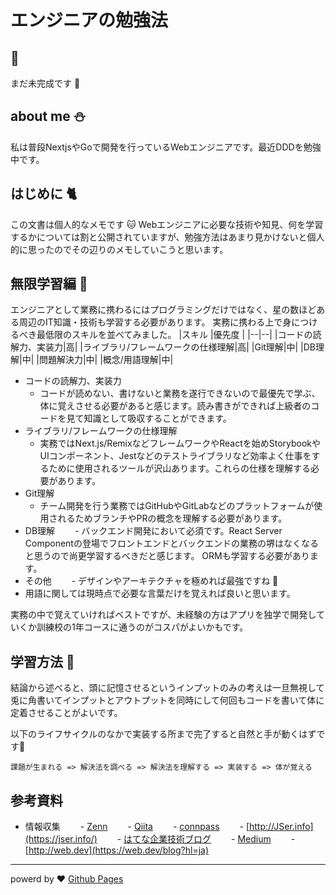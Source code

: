 # エンジニアの勉強法

##  :construction:
まだ未完成です :orange:

## about me :snowman: 
私は普段NextjsやGoで開発を行っているWebエンジニアです。最近DDDを勉強中です。

## はじめに  :cat2:
この文書は個人的なメモです :cat:
Webエンジニアに必要な技術や知見、何を学習するかについては割と公開されていますが、勉強方法はあまり見かけないと個人的に思ったのでその辺りのメモしていこうと思います。

## 無限学習編 :pencil:
エンジニアとして業務に携わるにはプログラミングだけではなく、星の数ほどある周辺のIT知識・技術も学習する必要があります。
実務に携わる上で身につけるべき最低限のスキルを並べてみました。
|スキル |優先度  |
|--|--|
|コードの読解力、実装力|高|
|ライブラリ/フレームワークの仕様理解|高|
|Git理解|中|
|DB理解|中|
|問題解決力|中|
|概念/用語理解|中|

- コードの読解力、実装力
  - コードが読めない、書けないと業務を遂行できないので最優先で学ぶ、体に覚えさせる必要があると感じます。読み書きができれば上級者のコードを見て知識として吸収することができます。
- ライブラリ/フレームワークの仕様理解
  - 実務ではNext.js/RemixなどフレームワークやReactを始めStorybookやUIコンポーネント、Jestなどのテストライブラリなど効率よく仕事をするために使用されるツールが沢山あります。これらの仕様を理解する必要があります。
- Git理解
  - チーム開発を行う業務ではGitHubやGitLabなどのプラットフォームが使用されるためブランチやPRの概念を理解する必要があります。
- DB理解
　　- バックエンド開発において必須です。React Server Componentの登場でフロントエンドとバックエンドの業務の堺はなくなると思うので尚更学習するべきだと感じます。
ORMも学習する必要があります。
- その他
　　- デザインやアーキテクチャを極めれば最強ですね :unicorn:
- 用語に関しては現時点で必要な言葉だけを覚えれば良いと思います。

実務の中で覚えていければベストですが、未経験の方はアプリを独学で開発していくか訓練校の1年コースに通うのがコスパがよいかもです。

## 学習方法 :running:
結論から述べると、頭に記憶させるというインプットのみの考えは一旦無視して兎に角書いてインプットとアウトプットを同時にして何回もコードを書いて体に定着させることがよいです。

以下のライフサイクルのなかで実装する所まで完了すると自然と手が動くはずです:robot:
```
課題が生まれる => 解決法を調べる => 解決法を理解する => 実装する => 体が覚える
```

## 参考資料
- 情報収集
　　- [Zenn](https://zenn.dev/)
　　- [Qiita](https://qiita.com/)
　　- [connpass](https://connpass.com/)
　　- [http://JSer.info](https://jser.info/)
　　- [はてな企業技術ブログ](https://hatena.blog/dev)
　　- [Medium](https://medium.com/)
　　- [http://web.dev](https://web.dev/blog?hl=ja)

***
powerd by  :heart: [Github Pages](https://docs.github.com/ja/pages)

